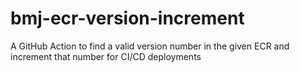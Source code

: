 # bmj-ecr-version-increment
A GitHub Action to find a valid version number in the given ECR and increment that number for CI/CD deployments
